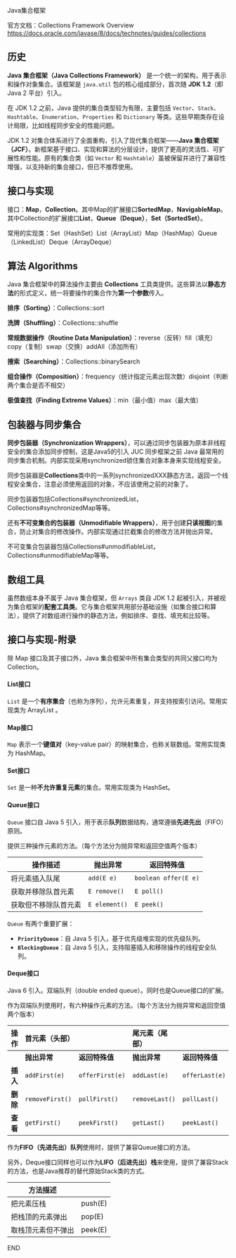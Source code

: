 Java集合框架



官方文档：Collections Framework Overview
https://docs.oracle.com/javase/8/docs/technotes/guides/collections



## 历史

**Java 集合框架（Java Collections Framework）** 是一个统一的架构，用于表示和操作对象集合。该框架是 `java.util` 包的核心组成部分，首次随 **JDK 1.2**（即 Java 2 平台）引入。

在 JDK 1.2 之前，Java 提供的集合类型较为有限，主要包括 `Vector`、`Stack`、`Hashtable`、`Enumeration`、`Properties` 和 `Dictionary` 等类。这些早期类存在设计局限，比如线程同步安全的性能问题。

JDK 1.2 对集合体系进行了全面重构，引入了现代集合框架——**Java 集合框架（JCF）**。新框架基于接口、实现和算法的分层设计，提供了更高的灵活性、可扩展性和性能。原有的集合类（如 `Vector` 和 `Hashtable`）虽被保留并进行了兼容性增强，以支持新的集合接口，但已不推荐使用。





## 接口与实现

接口：**Map**，**Collection**。其中Map的扩展接口**SortedMap**，**NavigableMap**。其中Collection的扩展接口**List**，**Queue（Deque）**，**Set（SortedSet）**。

常用的实现类：Set（HashSet）List（ArrayList）Map（HashMap）Queue（LinkedList）Deque（ArrayDeque）





## 算法 Algorithms

Java 集合框架中的算法操作主要由 **Collections** 工具类提供。这些算法以**静态方法**的形式定义，统一将要操作的集合作为**第一个参数**传入。

**排序（Sorting）**：Collections::sort

**洗牌（Shuffling）**：Collections::shuffle

**常规数据操作（Routine Data Manipulation）**：reverse（反转）fill（填充）copy（复制）swap（交换）addAll（添加所有）

**搜索（Searching）**：Collections::binarySearch

**组合操作（Composition）**：frequency（统计指定元素出现次数）disjoint（判断两个集合是否不相交）

**极值查找（Finding Extreme Values）**：min（最小值）max（最大值）





## 包装器与同步集合

**同步包装器（Synchronization Wrappers）**，可以通过同步包装器为原本非线程安全的集合添加同步控制，这是Java5的引入 JUC 同步框架之前 Java 最常用的同步集合机制。内部实现采用synchronized锁住集合对象本身来实现线程安全。

同步包装器是**Collections**类中的一系列synchronizedXXX静态方法，返回一个线程安全集合，注意必须使用返回的对象，不应该使用之前的对象了。

同步包装器包括Collections#synchronizedList，Collections#synchronizedMap等等。



还有**不可变集合的包装器（Unmodifiable Wrappers）**，用于创建**只读视图**的集合，防止对集合的修改操作。内部实现通过拦截集合的修改方法并抛出异常。

不可变集合包装器包括Collections#unmodifiableList，Collections#unmodifiableMap等等。





## 数组工具

虽然数组本身不属于 Java 集合框架，但 `Arrays` 类自 JDK 1.2 起被引入，并被视为集合框架的**配套工具类**。它与集合框架共用部分基础设施（如集合接口和算法），提供了对数组进行操作的静态方法，例如排序、查找、填充和比较等。





## 接口与实现-附录

除 Map 接口及其子接口外，Java 集合框架中所有集合类型的共同父接口均为 Collection。

#### List接口

`List` 是一个**有序集合**（也称为序列），允许元素重复，并支持按索引访问。常用实现类为 ArrayList 。

#### Map接口

`Map` 表示一个**键值对**（key-value pair）的映射集合，也称关联数组。常用实现类为 HashMap。

#### Set接口

`Set` 是一种**不允许重复元素**的集合。常用实现类为 HashSet。

#### Queue接口

`Queue` 接口自 Java 5 引入，用于表示**队列**数据结构，通常遵循**先进先出**（FIFO）原则。

提供三种操作元素的方法。（每个方法分为抛异常和返回空值两个版本）


| 操作描述             | 抛出异常      | 返回特殊值           |
| -------------------- | ------------- | -------------------- |
| 将元素插入队尾       | `add(E e)`    | `boolean offer(E e)` |
| 获取并移除队首元素   | `E remove()`  | `E poll()`           |
| 获取但不移除队首元素 | `E element()` | `E peek()`           |

`Queue` 有两个重要扩展：

- **`PriorityQueue`**：自 Java 5 引入，基于优先级堆实现的优先级队列。
- **`BlockingQueue`**：自 Java 5 引入，支持阻塞插入和移除操作的线程安全队列。

#### Deque接口

Java 6 引入。双端队列（double ended queue）。同时也是Queue接口的扩展。

作为双端队列使用时，有六种操作元素的方法。（每个方法分为抛异常和返回空值两个版本）

| 操作     | 首元素（头部）  |                 | 尾元素（尾部） |                |
| :------- | :-------------- | :-------------- | :------------- | :------------- |
|          | **抛出异常**    | **返回特殊值**  | **抛出异常**   | **返回特殊值** |
| **插入** | `addFirst(e)`   | `offerFirst(e)` | `addLast(e)`   | `offerLast(e)` |
| **删除** | `removeFirst()` | `pollFirst()`   | `removeLast()` | `pollLast()`   |
| **查看** | `getFirst()`    | `peekFirst()`   | `getLast()`    | `peekLast()`   |

作为**FIFO（先进先出）队列**使用时，提供了兼容Queue接口的方法。

另外，Deque接口同样也可以作为**LIFO（后进先出）栈**来使用，提供了兼容Stack的方法，也是Java推荐的替代原始Stack类的方式。

| 方法描述           |         |
| ------------------ | ------- |
| 把元素压栈         | push(E) |
| 把栈顶的元素弹出   | pop(E)  |
| 取栈顶元素但不弹出 | peek(E) |







END